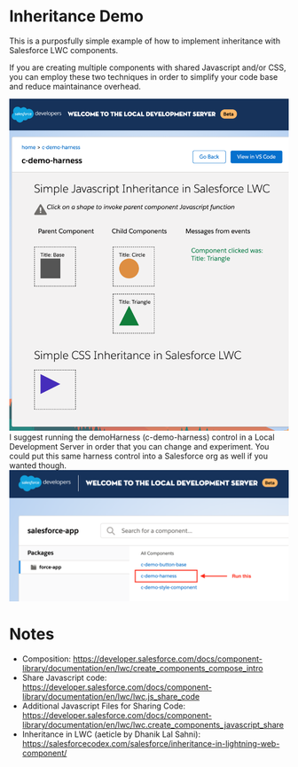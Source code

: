 # Inheritance Demo
This is a purposfully simple example of how to implement inheritance with Salesforce LWC components.

If you are creating multiple components with shared Javascript and/or CSS, you can employ these two techniques in order to simplify your code base and reduce maintainance overhead.

<img src="https://github.com/andrewwhitten/Salesforce-LWC-Snippets/blob/main/Inheritance/LWC-Inheritance.png" width="600"></img>
<br>
I suggest running the demoHarness (c-demo-harness) control in a Local Development Server in order that you can change and experiment. You could put this same harness control into a Salesforce org as well if you wanted though.
<br>
<img src="https://github.com/andrewwhitten/Salesforce-LWC-Snippets/blob/main/Inheritance/Components.png" width="600"></img>

# Notes

* Composition: https://developer.salesforce.com/docs/component-library/documentation/en/lwc/create_components_compose_intro
* Share Javascript code: https://developer.salesforce.com/docs/component-library/documentation/en/lwc/lwc.js_share_code
* Additional Javascript Files for Sharing Code: https://developer.salesforce.com/docs/component-library/documentation/en/lwc/lwc.create_components_javascript_share
* Inheritance in LWC (aeticle by Dhanik Lal Sahni): https://salesforcecodex.com/salesforce/inheritance-in-lightning-web-component/
